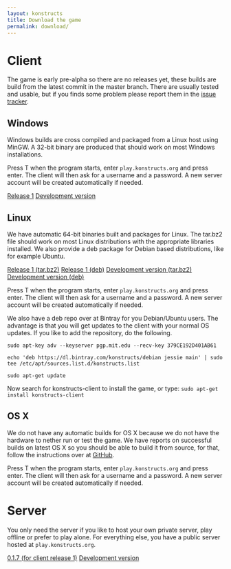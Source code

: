```yaml
---
layout: konstructs
title: Download the game
permalink: download/
---
```


# Client

The game is early pre-alpha so there are no releases yet, these builds are build from the latest commit in the master branch. There are usually tested and usable, but if you finds some problem please report them in the [issue tracker](https://github.com/konstructs/client/issues).

## Windows

Windows builds are cross compiled and packaged from a Linux host 
using MinGW. A 32-bit binary are produced that should work on most 
Windows installations.

Press T when the program starts, enter `play.konstructs.org` and press enter. The client will then ask for a username and a password. A new server account will be created automatically if needed. 

<a class="btn btn-primary" href="https://github.com/konstructs/client/releases/download/1/konstructs-client-1-windows.zip">Release 1</a>
<a class="btn btn-warning" href="https://bintray.com/artifact/download/konstructs/windows/konstructs-client.zip">Development version</a>

## Linux

We have automatic 64-bit binaries built and packages for Linux. The tar.bz2 file should work on most Linux distributions with the appropriate libraries installed. We also provide a deb package for Debian based distributions, like for example Ubuntu.

<a class="btn btn-primary" href="https://github.com/konstructs/client/releases/download/1/konstructs-client-1-linux.tar.bz2">Release 1 (tar.bz2)</a>
<a class="btn btn-primary" href="https://github.com/konstructs/client/releases/download/1/konstructs-client_1-536_amd64.deb">Release 1 (deb)</a>
<a class="btn btn-warning" href="https://bintray.com/artifact/download/konstructs/linux/konstructs-client.tar.bz2">Development version (tar.bz2)</a>
<a class="btn btn-warning" href="https://dl.bintray.com/konstructs/debian/pool/main/k/konstructs-client/">Development version (deb)</a>

Press T when the program starts, enter `play.konstructs.org` and press enter. The client will then ask for a username and a password. A new server account will be created automatically if needed. 

We also have a deb repo over at Bintray for you Debian/Ubuntu users. The advantage is that you will get updates to the client with your normal OS updates. If you like to add the repository, do the following.

`
sudo apt-key adv --keyserver pgp.mit.edu --recv-key 379CE192D401AB61
`

`
echo 'deb https://dl.bintray.com/konstructs/debian jessie main' | sudo tee /etc/apt/sources.list.d/konstructs.list
`

`
sudo apt-get update
`

Now search for konstructs-client to install the game, or type:
`
sudo apt-get install konstructs-client
`

## OS X

We do not have any automatic builds for OS X because we do not have the hardware to nether run or test the game. We have reports on successful builds on latest OS X so you should be able to build it from source, for that, follow the instructions over at [GitHub](https://github.com/konstructs/client/blob/master/BUILD.md).

Press T when the program starts, enter `play.konstructs.org` and press enter. The client will then ask for a username and a password. A new server account will be created automatically if needed. 

# Server

You only need the server if you like to host your own private server, play offline or prefer to play alone. For everything else, you have a public server hosted at `play.konstructs.org`.

<a class="btn btn-primary" href="https://bintray.com/artifact/download/konstructs/jars/konstructs-server-build-v0.1.7.jar">0.1.7 (for client release 1)</a>
<a class="btn btn-warning" href="https://bintray.com/artifact/download/konstructs/jars/konstructs-server-build-dev.jar">Development version</a>
